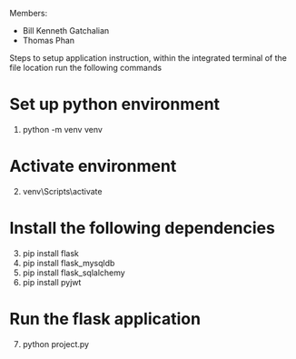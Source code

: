Members:
- Bill Kenneth Gatchalian
- Thomas Phan

Steps to setup application instruction, within the integrated terminal of the file location run the following commands

# Set up python environment
1. python -m venv venv

# Activate environment
2. venv\Scripts\activate

# Install the following dependencies
3. pip install flask
4. pip install flask_mysqldb
5. pip install flask_sqlalchemy
6. pip install pyjwt

# Run the flask application
7. python project.py
